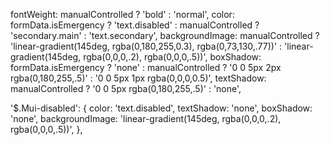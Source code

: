 fontWeight: manualControlled ? 'bold' : 'normal',
color: formData.isEmergency ? 'text.disabled' : manualControlled ? 'secondary.main' : 'text.secondary',
backgroundImage: manualControlled ? 'linear-gradient(145deg, rgba(0,180,255,0.3), rgba(0,73,130,.77))' : 'linear-gradient(145deg, rgba(0,0,0,.2), rgba(0,0,0,.5))',
boxShadow: formData.isEmergency ? 'none' : manualControlled ? '0 0 5px 2px rgba(0,180,255,.5)' : '0 0 5px 1px rgba(0,0,0,0.5)',
textShadow: manualControlled ? '0 0 5px rgba(0,180,255,.5)' : 'none',



'$.Mui-disabled': {
  color: 'text.disabled',
  textShadow: 'none',
  boxShadow: 'none',
  backgroundImage: 'linear-gradient(145deg, rgba(0,0,0,.2), rgba(0,0,0,.5))',
},